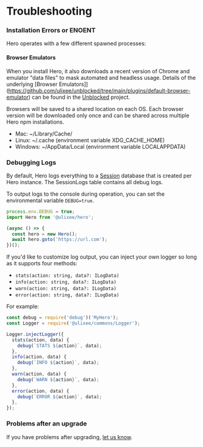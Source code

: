 # Troubleshooting

### Installation Errors or ENOENT

Hero operates with a few different spawned processes:

#### Browser Emulators

When you install Hero, it also downloads a recent version of Chrome and emulator "data files" to mask automated and headless usage. Details of the underlying [Browser Emulators]](https://github.com/ulixee/unblocked/tree/main/plugins/default-browser-emulator) can be found in the [Unblocked](https://github.com/ulixee/unblocked) project.

Browsers will be saved to a shared location on each OS. Each browser version will be downloaded only once and can be shared across multiple Hero npm installations.

- Mac: ~/Library/Cache/
- Linux: ~/.cache (environment variable XDG_CACHE_HOME)
- Windows: ~/AppData/Local (environment variable LOCALAPPDATA)

### Debugging Logs

By default, Hero logs everything to a [Session](/docs/hero/advanced-concepts/sessions) database that is created per Hero instance. The SessionLogs table contains all debug logs.

To output logs to the console during operation, you can set the environmental variable `DEBUG=true`.

```js
process.env.DEBUG = true;
import Hero from '@ulixee/hero';

(async () => {
  const hero = new Hero();
  await hero.goto('https://url.com');
})();
```

If you'd like to customize log output, you can inject your own logger so long as it supports four methods:

- `stats(action: string, data?: ILogData)`
- `info(action: string, data?: ILogData)`
- `warn(action: string, data?: ILogData)`
- `error(action: string, data?: ILogData)`

For example:

```js
const debug = require('debug')('MyHero');
const Logger = require('@ulixee/commons/Logger');

Logger.injectLogger({
  stats(action, data) {
    debug(`STATS ${action}`, data);
  },
  info(action, data) {
    debug(`INFO ${action}`, data);
  },
  warn(action, data) {
    debug(`WARN ${action}`, data);
  },
  error(action, data) {
    debug(`ERROR ${action}`, data);
  },
});
```

### Problems after an upgrade

If you have problems after upgrading, [let us know](https://github.com/ulixee/hero/issues).
